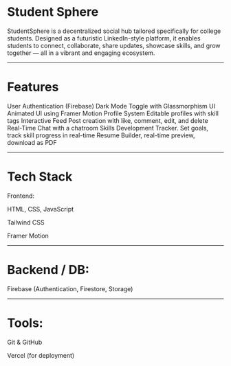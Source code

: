 # Student Sphere

StudentSphere is a decentralized social hub tailored specifically for college students. Designed as a futuristic LinkedIn-style platform, it enables students to connect, collaborate, share updates, showcase skills, and grow together — all in a vibrant and engaging ecosystem.

---

# Features

User Authentication (Firebase)
Dark Mode Toggle with Glassmorphism UI
Animated UI using Framer Motion
Profile System
Editable profiles with skill tags
Interactive Feed Post creation with like, comment, edit, and delete
Real-Time Chat with a chatroom
Skills Development Tracker. Set goals, track skill progress in real-time
Resume Builder, real-time preview, download as PDF

---

# Tech Stack

Frontend:

HTML, CSS, JavaScript

Tailwind CSS

Framer Motion

---

# Backend / DB:

Firebase (Authentication, Firestore, Storage)

---

# Tools:

Git & GitHub

Vercel (for deployment)
